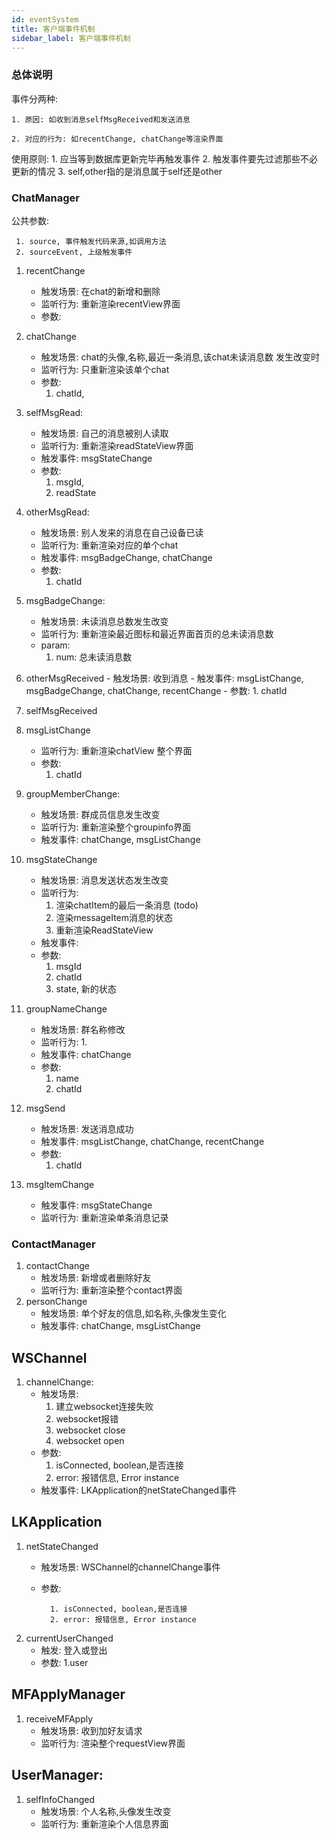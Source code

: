 ```yaml
---
id: eventSystem
title: 客户端事件机制
sidebar_label: 客户端事件机制
---
```


### 总体说明
事件分两种:

    1. 原因: 如收到消息selfMsgReceived和发送消息
    
    2. 对应的行为: 如recentChange, chatChange等渲染界面
使用原则: 
    1. 应当等到数据库更新完毕再触发事件
    2. 触发事件要先过滤那些不必更新的情况
    3. self,other指的是消息属于self还是other

### ChatManager

公共参数: 

     1. source, 事件触发代码来源,如调用方法
     2. sourceEvent, 上级触发事件


1. recentChange
   - 触发场景: 在chat的新增和删除
   - 监听行为: 重新渲染recentView界面
   - 参数: 

2. chatChange
    - 触发场景: chat的头像,名称,最近一条消息,该chat未读消息数 发生改变时
    - 监听行为: 只重新渲染该单个chat
    - 参数: 
        1. chatId,
3. selfMsgRead: 
    - 触发场景: 自己的消息被别人读取
    - 监听行为: 重新渲染readStateView界面
    - 触发事件: msgStateChange
    - 参数: 
        1. msgId,
        2. readState
4. otherMsgRead:
    - 触发场景: 别人发来的消息在自己设备已读
    - 监听行为: 重新渲染对应的单个chat
    - 触发事件: msgBadgeChange, chatChange
    - 参数: 
        1. chatId
5. msgBadgeChange: 
    - 触发场景: 未读消息总数发生改变
    - 监听行为: 重新渲染最近图标和最近界面首页的总未读消息数
    - param: 
        1. num: 总未读消息数

6. otherMsgReceived
        - 触发场景: 收到消息
        - 触发事件: msgListChange, msgBadgeChange, 
        chatChange, recentChange
        - 参数: 
            1. chatId
        
7. selfMsgReceived

8. msgListChange
    - 监听行为: 重新渲染chatView 整个界面
    - 参数: 
        1. chatId

10. groupMemberChange: 
    - 触发场景: 群成员信息发生改变
    - 监听行为: 重新渲染整个groupinfo界面
    - 触发事件: chatChange, msgListChange

11. msgStateChange
    - 触发场景: 消息发送状态发生改变
    - 监听行为: 
        1. 渲染chatItem的最后一条消息 (todo)
        2. 渲染messageItem消息的状态
        3. 重新渲染ReadStateView
    - 触发事件: 
    - 参数: 
        1. msgId
        2. chatId
        3. state, 新的状态
12. groupNameChange
    - 触发场景: 群名称修改
    - 监听行为: 
        1. 
    - 触发事件: chatChange
    - 参数: 
        1. name
        2. chatId
13. msgSend
    - 触发场景: 发送消息成功
    - 触发事件: msgListChange, chatChange, recentChange
    - 参数: 
        1. chatId
14. msgItemChange
    - 触发事件: msgStateChange
    - 监听行为: 重新渲染单条消息记录
     
    
 
### ContactManager
1. contactChange
   - 触发场景: 新增或者删除好友
   - 监听行为: 重新渲染整个contact界面
2. personChange
   - 触发场景: 单个好友的信息,如名称,头像发生变化
   - 触发事件: chatChange, msgListChange
   
## WSChannel
1. channelChange: 
    - 触发场景: 
         1. 建立websocket连接失败
         2. websocket报错
         3. websocket close
         4. websocket open
    - 参数: 
        1. isConnected, boolean,是否连接
        2. error: 报错信息, Error instance
    - 触发事件: LKApplication的netStateChanged事件
## LKApplication
1. netStateChanged
    - 触发场景: WSChannel的channelChange事件
    - 参数: 
    
            1. isConnected, boolean,是否连接
            2. error: 报错信息, Error instance
2. currentUserChanged
    - 触发: 登入或登出
    - 参数:
        1.user
## MFApplyManager
1. receiveMFApply
    - 触发场景: 收到加好友请求
    - 监听行为: 渲染整个requestView界面

## UserManager: 
1. selfInfoChanged
    - 触发场景: 个人名称,头像发生改变
    - 监听行为: 重新渲染个人信息界面
    
